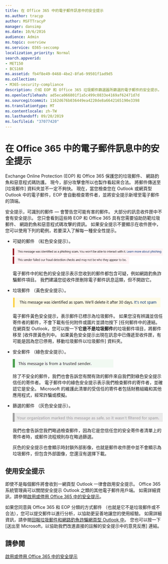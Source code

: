 ```yaml
---
title: 在 Office 365 中的電子郵件訊息中的安全提示
ms.author: tracyp
author: MSFTTracyP
manager: dansimp
ms.date: 10/6/2016
audience: Admin
ms.topic: overview
ms.service: O365-seccomp
localization_priority: Normal
search.appverid:
- MET150
- BCS160
ms.assetid: fb4f8e49-0468-4be2-8fa6-99501f1ad9d5
ms.collection:
- M365-security-compliance
description: 介紹 EOP 和 Office 365 垃圾郵件篩選器所篩選的電子郵件的安全提示。
ms.openlocfilehash: ad5eca066801f1a5c499c0833e4169af62471d7d
ms.sourcegitcommit: 1162d676b036449ea4220de8a6642165190e3398
ms.translationtype: MT
ms.contentlocale: zh-TW
ms.lasthandoff: 09/20/2019
ms.locfileid: "37077420"
---
```

# <a name="safety-tips-in-email-messages-in-office-365"></a>在 Office 365 中的電子郵件訊息中的安全提示

Exchange Online Protection (EOP) 和 Office 365 保護您的垃圾郵件、 網路釣魚和惡意程式碼防護。 現今，部分攻擊會所以也製作看起來合法。 將郵件傳送至 [垃圾郵件] 資料夾並不一定不夠快。 現在，當您檢查您在 Outlook 或網頁型 Outlook 中的電子郵件，EOP 會自動檢查寄件者，並將安全提示新增至電子郵件的頂端。 
  
安全提示，可識別的郵件 — 會警告您可能有害的郵件。 大部分的訊息收件匣中不會有安全提示。 您只會看到這些時 EOP 和 Office 365 具有您需要協助防範垃圾郵件、 網路釣魚和惡意程式碼攻擊的資訊。 如果安全提示不要顯示在收件匣中，您可以使用下列的範例，若要深入了解每一種安全性提示。
  
- 可疑的郵件 （紅色安全提示）。
    
    ![如果螢幕擷取畫面會顯示紅色的安全提示。](../media/5078a0be-e556-44a1-b169-09d780d26898.png)
  
    電子郵件中的紅色的安全提示表示您收到的郵件都包含可疑，例如網路釣魚詐騙郵件項目。 我們建議您從收件匣刪除電子郵件訊息這類，但不開啟它。
    
- 垃圾郵件 （黃色安全提示）。
    
    ![螢幕擷取畫面，顯示一個黃色的安全提示。](../media/793c9265-ea44-48fd-a98f-804fadd4163b.png)
  
    電子郵件黃色安全提示，表示郵件已標示為垃圾郵件。 如果您沒有辨識並信任寄件者的郵件，不會下載有任何附件或圖片並請勿按下 [任何郵件中的連結。 在網頁型 Outlook，您可以按一下**它是不是垃圾郵件**的垃圾郵件項目，將郵件移至 [收件匣黃色列中。 如果黃色安全提示出現在訊息中已傳遞至收件匣，有可能是因為您已停用，移動垃圾郵件以垃圾郵件] 資料夾。 
    
- 安全郵件 （綠色安全提示）。
    
    ![如果螢幕擷取畫面顯示綠色安全提示。](../media/acbc11d0-f626-4848-9fbf-66eeeda3f803.png)
  
    除了不安全的郵件，我們也會告訴您有關有效的郵件來自我們對綠色安全提示信任的寄件者。 電子郵件中的綠色安全提示表示我們檢查郵件的寄件者，並確認它是安全。 Microsoft 的維護此清單的受信任的寄件者包括財務組織和其他應用程式，經常詐騙或模擬。
    
- 篩選的郵件 （灰色安全提示）。
    
    ![如果螢幕擷取畫面會顯示灰色安全提示。](../media/c4d0cf8f-08e9-4c84-beee-1d9e0b022e0a.png)
  
    我們也會告訴您我們略過檢查郵件，因為它是您信任您的安全寄件者清單上的寄件者時，或郵件流程規則存在略過篩選。 
    
    灰色的安全提示也會顯示時封鎖外部影像，也就是郵件收件匣中並不會顯示為垃圾郵件，但包含外部圖像，您還沒有選擇下載。
    
## <a name="working-with-safety-tips"></a>使用安全提示

即使不是每個郵件將會收到一網頁型 Outlook 一律會啟用安全提示。 Office 365 系統管理員可以關閉安全提示 Outlook 之類的其他電子郵件用戶端。 如需詳細資訊，請參閱[啟用或停用 Office 365 中的安全提示](enable-or-disable-safety-tips.md)。
  
如果您同意與 Office 365 和 EOP 分類的方式郵件 （也就是它不是垃圾郵件或不合法），您可以提交郵件以進行分析，以協助更妥善地讓您的使用經驗。 如需詳細資訊，請參閱[回報垃圾郵件和網路釣魚詐騙網頁型 Outlook 中](https://technet.microsoft.com/library/dn594557.aspx)。 您也可以按一下 [送出至 Microsoft，以協助我們改進直接的註解的安全提示中的意見反應] 連結。
  
## <a name="see-also"></a>請參閱

[啟用或停用 Office 365 中的安全提示](enable-or-disable-safety-tips.md)

